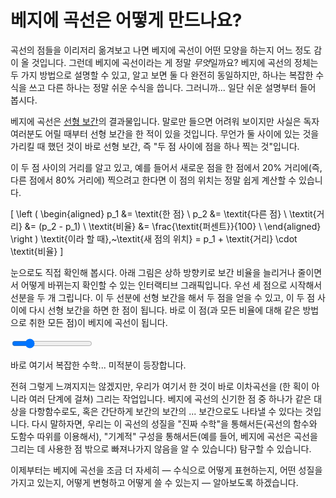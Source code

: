 # 베지에 곡선은 어떻게 만드나요?

곡선의 점들을 이리저리 옮겨보고 나면 베지에 곡선이 어떤 모양을 하는지 어느 정도 감이 올 것입니다. 그런데 베지에 곡선이라는 게 정말 *무엇*일까요? 베지에 곡선의 정체는 두 가지 방법으로 설명할 수 있고, 알고 보면 둘 다 완전히 동일하지만, 하나는 복잡한 수식을 쓰고 다른 하나는 정말 쉬운 수식을 씁니다. 그러니까... 일단 쉬운 설명부터 들어 봅시다.

베지에 곡선은 [선형 보간](https://ko.wikipedia.org/wiki/%EC%84%A0%ED%98%95_%EB%B3%B4%EA%B0%84%EB%B2%95)의 결과물입니다. 말로만 들으면 어려워 보이지만 사실은 독자 여러분도 어릴 때부터 선형 보간을 한 적이 있을 것입니다. 무언가 둘 사이에 있는 것을 가리킬 때 했던 것이 바로 선형 보간, 즉 "두 점 사이에 점을 하나 찍는 것"입니다.

이 두 점 사이의 거리를 알고 있고, 예를 들어서 새로운 점을 한 점에서 20% 거리에(즉, 다른 점에서 80% 거리에) 찍으려고 한다면 이 점의 위치는 정말 쉽게 계산할 수 있습니다.

\[
\left (
  \begin{aligned}
    p_1 &= \textit{한 점} \\
    p_2 &= \textit{다른 점} \\
    \textit{거리} &= (p_2 - p_1) \\
    \textit{비율} &= \frac{\textit{퍼센트}}{100} \\
  \end{aligned}
\right ) \textit{이라 할 때},~\textit{새 점의 위치} = p_1 + \textit{거리} \cdot \textit{비율}
\]

눈으로도 직접 확인해 봅시다. 아래 그림은 상하 방향키로 보간 비율을 늘리거나 줄이면서 어떻게 바뀌는지 확인할 수 있는 인터랙티브 그래픽입니다. 우선 세 점으로 시작해서 선분을 두 개 그립니다. 이 두 선분에 선형 보간을 해서 두 점을 얻을 수 있고, 이 두 점 사이에 다시 선형 보간을 하면 한 점이 됩니다. 바로 이 점(과 모든 비율에 대해 같은 방법으로 취한 모든 점)이 베지에 곡선이 됩니다.

<graphics-element title="선형 보간으로 베지에 곡선을 얻는 과정" width="825" src="./interpolation.js">
  <input type="range" min="10" max="90" step="1" value="25" class="slide-control">
</graphics-element>

바로 여기서 복잡한 수학... 미적분이 등장합니다.

전혀 그렇게 느껴지지는 않겠지만, 우리가 여기서 한 것이 바로 이차곡선을 (한 획이 아니라 여러 단계에 걸쳐) 그리는 작업입니다. 베지에 곡선의 신기한 점 중 하나가 같은 대상을 다항함수로도, 혹은 간단하게 보간의 보간의 ... 보간으로도 나타낼 수 있다는 것입니다. 다시 말하자면, 우리는 이 곡선의 성질을 "진짜 수학"을 통해서든(곡선의 함수와 도함수 따위를 이용해서), "기계적" 구성을 통해서든(예를 들어, 베지에 곡선은 곡선을 그리는 데 사용한 점 밖으로 빠져나가지 않음을 알 수 있습니다) 탐구할 수 있습니다.

이제부터는 베지에 곡선을 조금 더 자세히 ― 수식으로 어떻게 표현하는지, 어떤 성질을 가지고 있는지, 어떻게 변형하고 어떻게 쓸 수 있는지 ― 알아보도록 하겠습니다.
